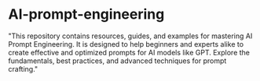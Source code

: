 # AI-prompt-engineering
"This repository contains resources, guides, and examples for mastering AI Prompt Engineering. It is designed to help beginners and experts alike to create effective and optimized prompts for AI models like GPT. Explore the fundamentals, best practices, and advanced techniques for prompt crafting."
